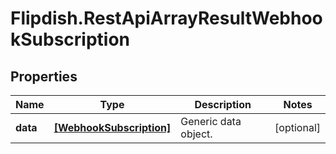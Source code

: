 # Flipdish.RestApiArrayResultWebhookSubscription

## Properties
Name | Type | Description | Notes
------------ | ------------- | ------------- | -------------
**data** | [**[WebhookSubscription]**](WebhookSubscription.md) | Generic data object. | [optional] 



